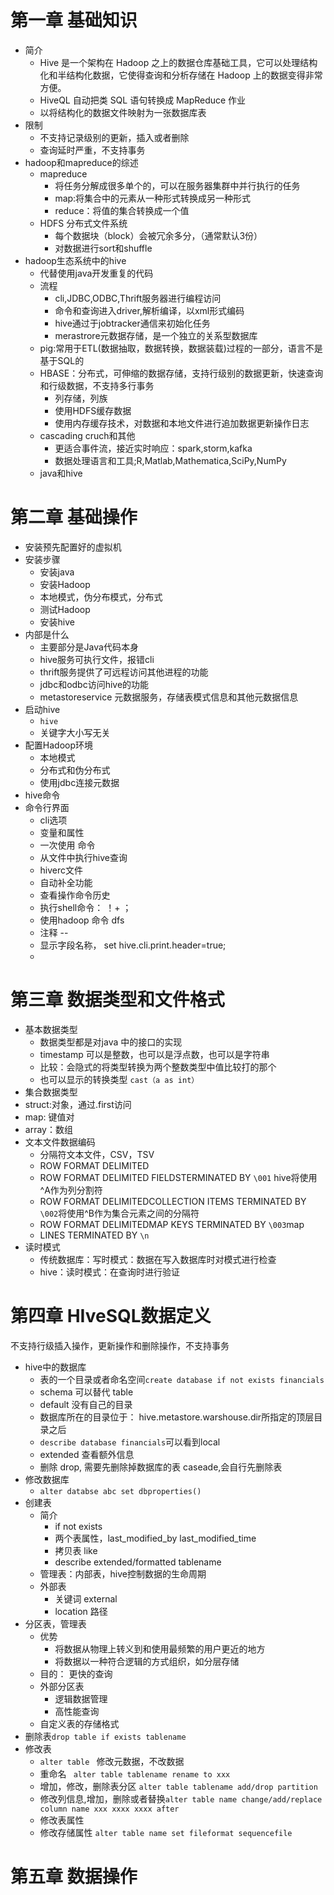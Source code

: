 # 第一章 基础知识
- 简介
  - Hive 是一个架构在 Hadoop 之上的数据仓库基础工具，它可以处理结构化和半结构化数据，它使得查询和分析存储在 Hadoop 上的数据变得非常方便。
  - HiveQL 自动把类 SQL 语句转换成 MapReduce 作业
  - 以将结构化的数据文件映射为一张数据库表
- 限制
  - 不支持记录级别的更新，插入或者删除
  - 查询延时严重，不支持事务
- hadoop和mapreduce的综述
  - mapreduce
    - 将任务分解成很多单个的，可以在服务器集群中并行执行的任务
    - map:将集合中的元素从一种形式转换成另一种形式
    - reduce：将值的集合转换成一个值
  - HDFS 分布式文件系统
    - 每个数据块（block）会被冗余多分，（通常默认3份）
    - 对数据进行sort和shuffle
- hadoop生态系统中的hive
  - 代替使用java开发重复的代码
  - 流程
    - cli,JDBC,ODBC,Thrift服务器进行编程访问
    - 命令和查询进入driver,解析编译，以xml形式编码
    - hive通过于jobtracker通信来初始化任务
    - merastrore元数据存储，是一个独立的关系型数据库
  - pig:常用于ETL(数据抽取，数据转换，数据装载)过程的一部分，语言不是基于SQL的
  - HBASE：分布式，可伸缩的数据存储，支持行级别的数据更新，快速查询和行级数据，不支持多行事务
    - 列存储，列族
    - 使用HDFS缓存数据
    - 使用内存缓存技术，对数据和本地文件进行追加数据更新操作日志
  - cascading cruch和其他
    - 更适合事件流，接近实时响应：spark,storm,kafka
    - 数据处理语言和工具;R,Matlab,Mathematica,SciPy,NumPy
  - java和hive


# 第二章 基础操作
- 安装预先配置好的虚拟机
- 安装步骤
  - 安装java
  - 安装Hadoop
  - 本地模式，伪分布模式，分布式
  - 测试Hadoop
  - 安装hive
- 内部是什么
  - 主要部分是Java代码本身
  - hive服务可执行文件，报错cli
  - thrift服务提供了可远程访问其他进程的功能
  - jdbc和odbc访问hive的功能
  - metastoreservice 元数据服务，存储表模式信息和其他元数据信息
- 启动hive
  - `hive`
  - 关键字大小写无关
- 配置Hadoop环境
  - 本地模式
  - 分布式和伪分布式
  - 使用jdbc连接元数据
- hive命令
- 命令行界面
  - cli选项
  - 变量和属性
  - 一次使用 命令
  - 从文件中执行hive查询
  - hiverc文件
  - 自动补全功能
  - 查看操作命令历史
  - 执行shell命令： ！+ ；
  - 使用hadoop 命令 dfs 
  - 注释 --
  - 显示字段名称， set hive.cli.print.header=true;
  - 

# 第三章 数据类型和文件格式
- 基本数据类型
  -  数据类型都是对java 中的接口的实现
  -  timestamp 可以是整数，也可以是浮点数，也可以是字符串
  -  比较：会隐式的将类型转换为两个整数类型中值比较打的那个
  -  也可以显示的转换类型 `cast（a as int）`
-  集合数据类型
  - struct:对象，通过.first访问
  - map: 键值对
  - array：数组
- 文本文件数据编码
  - 分隔符文本文件，CSV，TSV
  - ROW FORMAT DELIMITED
  - ROW FORMAT DELIMITED FIELDSTERMINATED BY `\001` hive将使用^A作为列分割符
  - ROW FORMAT DELIMITEDCOLLECTION ITEMS TERMINATED BY `\002`将使用^B作为集合元素之间的分隔符
  - ROW FORMAT DELIMITEDMAP KEYS TERMINATED BY `\003`map
  - LINES TERMINATED BY `\n`
- 读时模式
  - 传统数据库：写时模式：数据在写入数据库时对模式进行检查
  - hive：读时模式：在查询时进行验证


# 第四章 HIveSQL数据定义
不支持行级插入操作，更新操作和删除操作，不支持事务
- hive中的数据库
  - 表的一个目录或者命名空间`create database if not exists financials`
  - schema 可以替代 table
  - default 没有自己的目录
  - 数据库所在的目录位于： hive.metastore.warshouse.dir所指定的顶层目录之后
  - `describe database financials`可以看到local
  - extended 查看额外信息
  - 删除 drop, 需要先删除掉数据库的表 caseade,会自行先删除表
- 修改数据库
  - `alter databse abc set dbproperties()`
- 创建表
  - 简介
    - if not exists
    - 两个表属性，last_modified_by last_modified_time
    - 拷贝表 like
    - describe extended/formatted tablename
  - 管理表：内部表，hive控制数据的生命周期
  - 外部表
    - 关键词 external
    - location 路径
- 分区表，管理表
  - 优势
    - 将数据从物理上转义到和使用最频繁的用户更近的地方
    - 将数据以一种符合逻辑的方式组织，如分层存储
  - 目的： 更快的查询
  - 外部分区表
    - 逻辑数据管理
    - 高性能查询
  - 自定义表的存储格式
- 删除表`drop table if exists tablename`
- 修改表
  - `alter table ` 修改元数据，不改数据
  - 重命名 ` alter table tablename rename to xxx`
  - 增加，修改，删除表分区 `alter table tablename add/drop partition`
  - 修改列信息,增加，删除或者替换`alter table name change/add/replace column name xxx xxxx xxxx after`
  - 修改表属性
  - 修改存储属性 `alter table name set fileformat sequencefile`

# 第五章 数据操作







